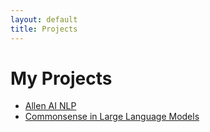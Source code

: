 ```yaml
---
layout: default
title: Projects
---
```


# My Projects

- [Allen AI NLP](_projects/allen-ai-nlp.md) <!-- Link to the project page -->
- [Commonsense in Large Language Models](_projects/commonsense-llms.md) <!-- Link to the project page -->
